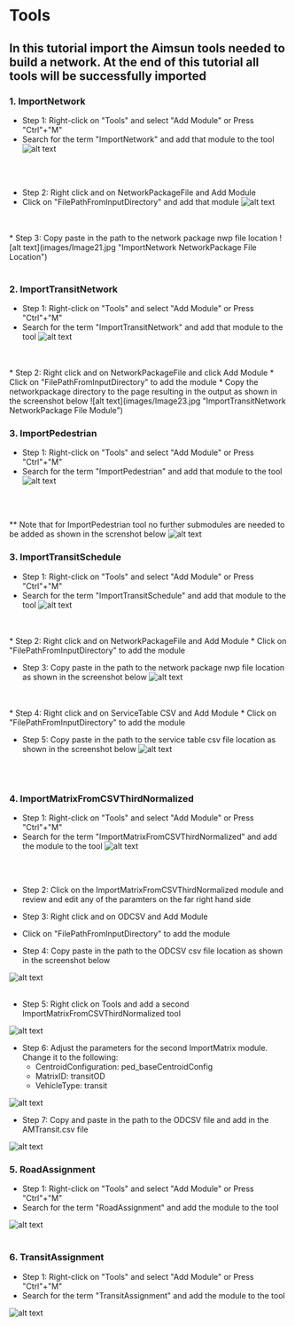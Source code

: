 # **Tools**

## In this tutorial import the Aimsun tools needed to build a network. At the end of this tutorial all tools will be successfully imported

### 1. ImportNetwork 
* Step 1: Right-click on "Tools" and select "Add Module" or Press "Ctrl"+"M"
* Search for the term "ImportNetwork" and add that module to the tool
![alt text](images/Image19.jpg "ImportNetwork Module")
<br />
<br />

* Step 2: Right click and on NetworkPackageFile and Add Module
* Click on "FilePathFromInputDirectory" and add that module
![alt text](images/Image20.jpg "ImportNetwork NetworkPackage File Module")
<br />
<br />
* Step 3: Copy paste in the path to the network package nwp file location
![alt text](images/Image21.jpg "ImportNetwork NetworkPackage File Location")
<br />
<br />

### 2. ImportTransitNetwork
* Step 1: Right-click on "Tools" and select "Add Module" or Press "Ctrl"+"M"
* Search for the term "ImportTransitNetwork" and add that module to the tool
![alt text](images/Image22.jpg "ImportTransitNetwork Module")
<br />
<br />
* Step 2: Right click and on NetworkPackageFile and click Add Module 
* Click on "FilePathFromInputDirectory" to add the module
* Copy the networkpackage directory to the page resulting in the output as shown in the screenshot below
![alt text](images/Image23.jpg "ImportTransitNetwork NetworkPackage File Module")

### 3. ImportPedestrian
* Step 1: Right-click on "Tools" and select "Add Module" or Press "Ctrl"+"M"
* Search for the term "ImportPedestrian" and add that module to the tool
![alt text](images/Image24.jpg "ImportPedestrian Module")
<br />
<br />

** Note that for ImportPedestrian tool no further submodules are needed to be added as shown in the screnshot below
![alt text](images/Image25.jpg "Model Tree output")

### 3. ImportTransitSchedule
* Step 1: Right-click on "Tools" and select "Add Module" or Press "Ctrl"+"M"
* Search for the term "ImportTransitSchedule" and add that module to the tool
![alt text](images/Image26.jpg "ImportTransitSchedule Module")
<br />
<br />
* Step 2: Right click and on NetworkPackageFile and Add Module
* Click on "FilePathFromInputDirectory" to add the module

* Step 3: Copy paste in the path to the network package nwp file location as shown in the screenshot below
![alt text](images/Image27.jpg "ImportTransitSchedule NetworkPackage File Location")
<br />
<br /> 
* Step 4: Right click and on ServiceTable CSV and Add Module
* Click on "FilePathFromInputDirectory" to add the module

* Step 5: Copy paste in the path to the service table csv file location as shown in the screenshot below
![alt text](images/Image28.jpg "ImportTransitSchedule servicetable csv File Location")
<br />
<br />

### 4. ImportMatrixFromCSVThirdNormalized
* Step 1: Right-click on "Tools" and select "Add Module" or Press "Ctrl"+"M"
* Search for the term "ImportMatrixFromCSVThirdNormalized" and add the module to the tool
![alt text](images/Image29.jpg "ImportMatrixFromCSVThirdNormalized Module")
<br />
<br />

* Step 2: Click on the ImportMatrixFromCSVThirdNormalized module and review and edit any of the paramters on the far right hand side

* Step 3: Right click and on ODCSV and Add Module
* Click on "FilePathFromInputDirectory" to add the module

* Step 4: Copy paste in the path to the ODCSV csv file location as shown in the screenshot below

![alt text](images/Image30.jpg "ImportMatrixFromCSVThirdNormalized ODCSV File Location")
<br />
<br /> 

* Step 5: Right click on Tools and add a second ImportMatrixFromCSVThirdNormalized tool

![alt text](images/Image31.jpg "ImportMatrixFromCSVThirdNormalized Module")

* Step 6: Adjust the parameters for the second ImportMatrix module. Change it to the following:
    * CentroidConfiguration: ped_baseCentroidConfig
    * MatrixID: transitOD
    * VehicleType: transit 

![alt text](images/Image35.jpg "ImportMatrixFromCSVThirdNormalized ODCSV Module")

* Step 7: Copy and paste in the path to the ODCSV file and add in the AMTransit.csv file

![alt text](images/Image32.jpg "ImportMatrixFromCSVThirdNormalized ODCSV Module")

### 5. RoadAssignment
* Step 1: Right-click on "Tools" and select "Add Module" or Press "Ctrl"+"M"
* Search for the term "RoadAssignment" and add the module to the tool

![alt text](images/Image33.jpg "RoadAssignment Module")
<br />
<br />

### 6. TransitAssignment
* Step 1: Right-click on "Tools" and select "Add Module" or Press "Ctrl"+"M"
* Search for the term "TransitAssignment" and add the module to the tool

![alt text](images/Image34.jpg "TransitAssignment Module")
<br />
<br />